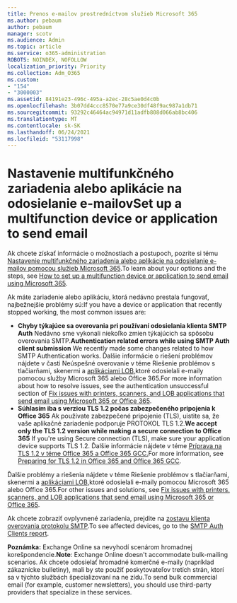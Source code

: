 ```yaml
---
title: Prenos e-mailov prostredníctvom služieb Microsoft 365
ms.author: pebaum
author: pebaum
manager: scotv
ms.audience: Admin
ms.topic: article
ms.service: o365-administration
ROBOTS: NOINDEX, NOFOLLOW
localization_priority: Priority
ms.collection: Adm_O365
ms.custom:
- "154"
- "3000003"
ms.assetid: 84191e23-496c-495a-a2ec-28c5ae0d4c0b
ms.openlocfilehash: 3b07dd4ccc8570e77a9ce30df48f9ac987a1db71
ms.sourcegitcommit: 93292c46464ac94971d11adfb808d066ab8bc406
ms.translationtype: MT
ms.contentlocale: sk-SK
ms.lasthandoff: 06/24/2021
ms.locfileid: "53117998"
---
```

# <a name="set-up-a-multifunction-device-or-application-to-send-email"></a><span data-ttu-id="d4800-102">Nastavenie multifunkčného zariadenia alebo aplikácie na odosielanie e-mailov</span><span class="sxs-lookup"><span data-stu-id="d4800-102">Set up a multifunction device or application to send email</span></span>

<span data-ttu-id="d4800-103">Ak chcete získať informácie o možnostiach a postupoch, pozrite si tému [Nastavenie multifunkčného zariadenia alebo aplikácie na odosielanie e-mailov pomocou služieb Microsoft 365](/Exchange/mail-flow-best-practices/how-to-set-up-a-multifunction-device-or-application-to-send-email-using-microsoft-365-or-office-365).</span><span class="sxs-lookup"><span data-stu-id="d4800-103">To learn about your options and the steps, see [How to set up a multifunction device or application to send email using Microsoft 365](/Exchange/mail-flow-best-practices/how-to-set-up-a-multifunction-device-or-application-to-send-email-using-microsoft-365-or-office-365).</span></span>
  
<span data-ttu-id="d4800-104">Ak máte zariadenie alebo aplikáciu, ktorá nedávno prestala fungovať, najbežnejšie problémy sú:</span><span class="sxs-lookup"><span data-stu-id="d4800-104">If you have a device or application that recently stopped working, the most common issues are:</span></span>

- <span data-ttu-id="d4800-105">**Chyby týkajúce sa overovania pri používaní odosielania klienta SMTP Auth** Nedávno sme vykonali niekoľko zmien týkajúcich sa spôsobu overovania SMTP.</span><span class="sxs-lookup"><span data-stu-id="d4800-105">**Authentication related errors while using SMTP Auth client submission** We recently made some changes related to how SMTP Authentication works.</span></span> <span data-ttu-id="d4800-106">Ďalšie informácie o riešení problémov nájdete v časti Neúspešné overovanie v téme Riešenie problémov s tlačiarňami, skenermi a [aplikáciami LOB,](/Exchange/mail-flow-best-practices/fix-issues-with-printers-scanners-and-lob-applications-that-send-email-using-off#error-authentication-unsuccessful)ktoré odosielali e-maily pomocou služby Microsoft 365 alebo Office 365.</span><span class="sxs-lookup"><span data-stu-id="d4800-106">For more information about how to resolve issues, see the authentication unsuccessful section of [Fix issues with printers, scanners, and LOB applications that send email using Microsoft 365 or Office 365](/Exchange/mail-flow-best-practices/fix-issues-with-printers-scanners-and-lob-applications-that-send-email-using-off#error-authentication-unsuccessful).</span></span>
- <span data-ttu-id="d4800-107">**Súhlasím iba s verziou TLS 1.2 počas zabezpečeného pripojenia k Office 365** Ak používate zabezpečené pripojenie (TLS), uistite sa, že vaše aplikačné zariadenie podporuje PROTOKOL TLS 1.2.</span><span class="sxs-lookup"><span data-stu-id="d4800-107">**We accept only the TLS 1.2 version while making a secure connection to Office 365** If you're using Secure connection (TLS), make sure your application device supports TLS 1.2.</span></span> <span data-ttu-id="d4800-108">Ďalšie informácie nájdete v téme [Príprava na TLS 1.2 v téme Office 365 a Office 365 GCC.](/microsoft-365/compliance/prepare-tls-1.2-in-office-365)</span><span class="sxs-lookup"><span data-stu-id="d4800-108">For more information, see [Preparing for TLS 1.2 in Office 365 and Office 365 GCC](/microsoft-365/compliance/prepare-tls-1.2-in-office-365).</span></span>
 
<span data-ttu-id="d4800-109">Ďalšie problémy a riešenia nájdete v téme Riešenie problémov s tlačiarňami, skenermi a [aplikáciami LOB,](/Exchange/mail-flow-best-practices/fix-issues-with-printers-scanners-and-lob-applications-that-send-email-using-off)ktoré odosielali e-maily pomocou Microsoft 365 alebo Office 365.</span><span class="sxs-lookup"><span data-stu-id="d4800-109">For other issues and solutions, see [Fix issues with printers, scanners, and LOB applications that send email using Microsoft 365 or Office 365](/Exchange/mail-flow-best-practices/fix-issues-with-printers-scanners-and-lob-applications-that-send-email-using-off).</span></span>

<span data-ttu-id="d4800-110">Ak chcete zobraziť ovplyvnené zariadenia, prejdite na [zostavu klienta overovania protokolu SMTP](https://protection.office.com/mailflow/dashboard).</span><span class="sxs-lookup"><span data-stu-id="d4800-110">To see affected devices, go to the [SMTP Auth Clients report](https://protection.office.com/mailflow/dashboard).</span></span>

<span data-ttu-id="d4800-111">**Poznámka:** Exchange Online sa nevyhodí scenárom hromadnej korešpondencie.</span><span class="sxs-lookup"><span data-stu-id="d4800-111">**Note**: Exchange Online doesn't accommodate bulk-mailing scenarios.</span></span> <span data-ttu-id="d4800-112">Ak chcete odosielať hromadné komerčné e-maily (napríklad zákaznícke bulletiny), mali by ste použiť poskytovateľov tretích strán, ktorí sa v týchto službách špecializovaní na ne zídu.</span><span class="sxs-lookup"><span data-stu-id="d4800-112">To send bulk commercial email (for example, customer newsletters), you should use third-party providers that specialize in these services.</span></span>
